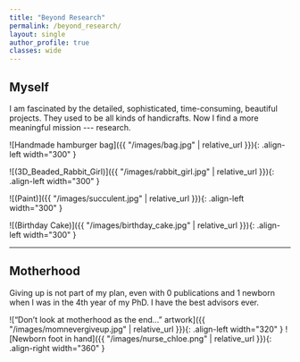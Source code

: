 ```yaml
---
title: "Beyond Research"
permalink: /beyond_research/
layout: single
author_profile: true
classes: wide
---
```


## Myself

I am fascinated by the detailed, sophisticated, time-consuming, beautiful projects. They used to be all kinds of handicrafts. Now I find a more meaningful mission --- research.

![Handmade hamburger bag]({{ "/images/bag.jpg" | relative_url }}){: .align-left width="300" }

![(3D_Beaded_Rabbit_Girl)]({{ "/images/rabbit_girl.jpg" | relative_url }}){: .align-left width="300" }

![(Paint)]({{ "/images/succulent.jpg" | relative_url }}){: .align-left width="300" }

![(Birthday Cake)]({{ "/images/birthday_cake.jpg" | relative_url }}){: .align-left width="300" }

<div style="clear: both;"></div>

---

## Motherhood

Giving up is not part of my plan, even with 0 publications and 1 newborn when I was in the 4th year of my PhD. I have the best advisors ever.

![“Don’t look at motherhood as the end…” artwork]({{ "/images/momnevergiveup.jpg" | relative_url }}){: .align-left width="320" }
![Newborn foot in hand]({{ "/images/nurse_chloe.png" | relative_url }}){: .align-right width="360" }

